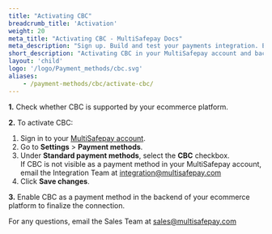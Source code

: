 ```yaml
---
title: "Activating CBC"
breadcrumb_title: 'Activation'
weight: 20
meta_title: "Activating CBC - MultiSafepay Docs"
meta_description: "Sign up. Build and test your payments integration. Explore our products and services. Use our API Reference, SDKs, and wrappers. Get support."
short_description: "Activating CBC in your MultiSafepay account and backend"
layout: 'child'
logo: '/logo/Payment_methods/cbc.svg'
aliases: 
    - /payment-methods/cbc/activate-cbc/
---
```


**1.** Check whether CBC is supported by your ecommerce platform.

**2.** To activate CBC:

1. Sign in to your [MultiSafepay account](https://merchant.multisafepay.com).
2. Go to **Settings** > **Payment methods**.
3. Under **Standard payment methods**, select the **CBC** checkbox.  
If CBC is not visible as a payment method in your MultiSafepay account, email the Integration Team at <integration@multisafepay.com>
3. Click **Save changes**.  

**3.** Enable CBC as a payment method in the backend of your ecommerce platform to finalize the connection.

For any questions, email the Sales Team at <sales@multisafepay.com>



